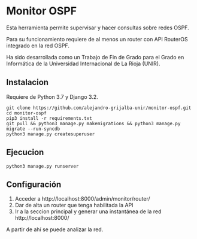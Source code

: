 # Monitor OSPF

Esta herramienta permite supervisar y hacer consultas sobre redes OSPF.

Para su funcionamiento requiere de al menos un router con API RouterOS integrado en la red OSPF.

Ha sido desarrollada como un Trabajo de Fin de Grado para el Grado en Informática de la Universidad Internacional de La Rioja (UNIR).


## Instalacion

Requiere de Python 3.7 y Django 3.2.

```
git clone https://github.com/alejandro-grijalba-unir/monitor-ospf.git
cd monitor-ospf
pip3 install -r requirements.txt
git pull && python3 manage.py makemigrations && python3 manage.py migrate --run-syncdb
python3 manage.py createsuperuser
```

## Ejecucion

`python3 manage.py runserver`

## Configuración

1. Acceder a http://localhost:8000/admin/monitor/router/
2. Dar de alta un router que tenga habilitada la API
3. Ir a la seccion principal y generar una instantánea de la red http://localhost:8000/

A partir de ahí se puede analizar la red.
